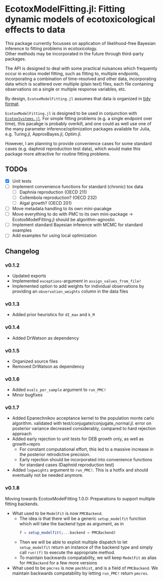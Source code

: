 # EcotoxModelFitting.jl: Fitting dynamic models of ecotoxicological effects to data

This package currently focusses on application of likelihood-free Bayesian inference to fitting problems in ecotoxicology. <br>
Other methods may be incorporated in the future through third-party packages. <br>


The API is designed to deal with some practical nuisances which frequently occur in ecotox model fitting, such as fitting to, multiple endpoints, incorporating a combination of time-resolved and other data, incorporating data which is scattered over multiple (plain text) files, 
each file containing observations on a single or multiple response variables, etc.   <br>

By design, `EcotoxModelFitting.jl` assumes that data is organized in [tidy format](https://www.jstatsoft.org/article/view/v059i10/0).


`EcotoxModelFitting.jl` is designed to be used in conjunction with [`EcotoxSystems.jl`](https://github.com/simonhansul/ecotoxsystems.jl.git). 
For simple fitting problems (e.g. a
 single endpoint over time), this pacakge is probably overkill, and one could as well use one of the many parameter inference/optimization packages available for Julia, e.g. Turing.jl, ApproxBayes.jl, Optim.jl. 

However, I am planning to provide convenience cases for some standard cases (e.g. daphnid reproduction test data), which would make this package more attractive for routine fitting problems.


## TODOs

- [x] Unit tests
- [ ] Implement convenience functions for standard (chronic) tox data
    - [ ] Daphnia reproduction (OECD 211)
    - [ ] Collembola reproduction? (OECD 232)
    - [ ] Algal growth? (OECD 201)
- [ ] Move metadata handling to its own mini-pacakge
- [ ] Move everything to do with PMC to its own mini-package -> EcotoxModelFitting.jl should be algorithm-agnostic
- [ ] Implement standard Bayesian inference with MCMC for standard examples
- [ ] Add examples for using local optimization 

## Changelog

### v0.1.2

- Updated exports
- Implemented `exceptions`-argument in `assign_values_from_file!`
- Implemented option to add weights for individual observations by providing an `observation_weights` column in the data files


### v0.1.3 

- Added prior heuristics for `dI_max` and `k_M`

### v0.1.4

- Added DrWatson as dependency

### v0.1.5

- Organized source files
- Removed DrWatson as dependency

### v0.1.6

- Added `evals_per_sample` argument to `run_PMC!`
- Minor bugfixes

### v0.1.7

- Added Epanechnikov acceptance kernel to the population monte carlo algorithm. validated with test/conjugate/conjugate_normal.jl. error on posterior variance decreased considerably, compared to hard rejection approach
- Added early rejection to unit tests for DEB growth only, as well as growth+repro
    - For constant computational effort, this led to a massive increase in the posterior retrodictive precision.
    - Early rejection should be incorporated into convenience functions for standard cases (Daphnid reproduction test)
- Added `logweights` argument to `run_PMC!`. This is a hotfix and should eventually not be needed anymore. 


### v0.1.8

Moving towards EcotoxModelFitting 1.0.0: Preparations to support multiple fitting backends. 

- What used to be `ModelFit` is now `PMCBackend`. 
    - The idea is that there will be a generic `setup_modelfit` function which will take the backend type as argument, as in 
        ```Julia
        f = setup_modelfit(;...backend = PMCBackend)
        ```
    - Then we will be able to exploit multiple dispatch to let `setup_modelfit` return an instance of the backend type and simply call `run!(f)` to execute the appropriate method.
    - To maintain backwards compatability, we will keep `ModelFit` as alias for `PMCBackend` for a few more versions
- What used to be `pmcres` is now `pmchhist`, and is a field of `PMCBackend`. We maintain backwards compatability by letting `run_PMC!` return `pmcres`.